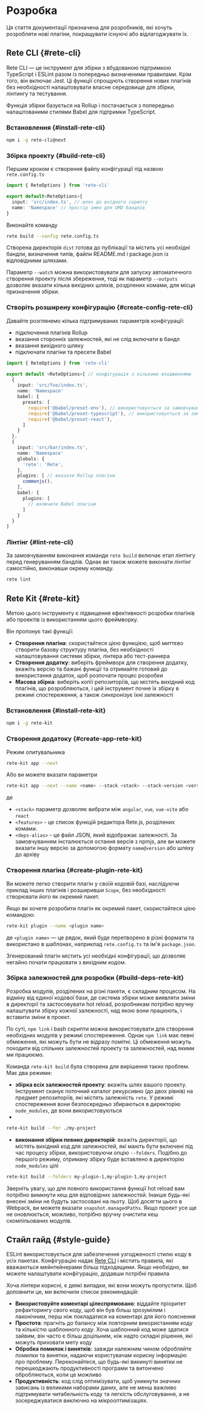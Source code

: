 # Розробка

Ця стаття документації призначена для розробників, які хочуть розробляти нові плагіни, покращувати існуючі або відлагоджувати їх.

## Rete CLI {#rete-cli}

Rete CLI — це інструмент для збірки з вбудованою підтримкою TypeScript і ESLint разом із попередньо визначеними правилами. Крім того, він включає Jest. Ці функції спрощують створення нових плагінів без необхідності налаштовувати власне середовище для збірки, лінтингу та тестування.

Функція збірки базується на Rollup і постачається з попередньо налаштованими стилями Babel для підтримки TypeScript.

### Встановлення {#install-rete-cli}

```bash
npm i -g rete-cli@next
```

### Збірка проекту {#build-rete-cli}

Першим кроком є створення файлу конфігурації під назвою `rete.config.ts`

```ts
import { ReteOptions } from 'rete-cli'

export default<ReteOptions>{
  input: 'src/index.ts', // шлях до вхідного скрипту
  name: 'Namespace' // простір імен для UMD бандлів
}
```

Виконайте команду

```bash
rete build --config rete.config.ts
```

Створена директорія `dist` готова до публікації та містить усі необхідні бандли, визначення типів, файли README.md і package.json із відповідними шляхами.

Параметр `--watch` можна використовувати для запуску автоматичного створення проекту після збереження, тоді як параметр `--outputs` дозволяє вказати кілька вихідних шляхів, розділених комами, для місця призначення збірки.

### Створіть розширену конфігурацію {#create-config-rete-cli}

Давайте розглянемо кілька підтримуваних параметрів конфігурації:

- підключення плагінів Rollup
- вказання сторонніх залежностей, які не слід включати в бандл
- вказання вихідного шляху
- підключати плагіни та пресети Babel

```ts
import { ReteOptions } from 'rete-cli'

export default <ReteOptions>[ // конфігурація з кількома входженнями
  {
    input: 'src/foo/index.ts',
    name: 'Namespace'
    babel: {
      presets: [
        require('@babel/preset-env'), // використовується за замовчуванням, але має бути оголошено, коли ви вказуєте 'presets'
        require('@babel/preset-typescript'), // використовується за замовчуванням
        require('@babel/preset-react'),
      ]
    }
  },
  {
    input: 'src/bar/index.ts',
    name: 'Namespace'
    globals: {
      'rete': 'Rete',
    },
    plugins: [ // вказати Rollup плагіни
      commonjs(),
    ],
    babel: {
      plugins: [
        // включити Babel плагіни
      ]
    }
  }
]
```

### Лінтінг {#lint-rete-cli}

За замовчуванням виконання команди `rete build` включає етап лінтінгу перед генеруванням бандлів. Однак ви також можете виконати лінтінг самостійно, виконавши окрему команду.

```bash
rete lint
```

## Rete Kit {#rete-kit}

Метою цього інструменту є підвищення ефективності розробки плагінів або проектів із використанням цього фреймворку.

Він пропонує такі функції:

- **Створення плагіна**: скористайтеся цією функцією, щоб миттєво створити базову структуру плагіна, без необхідності налаштовування системи збірки, лінтера або тест-раннера
- **Створення додатку**: виберіть фреймворк для створення додатку, вкажіть версію та бажані функції та отримайте готовий до використання додаток, щоб розпочати процес розробки
- **Масова збірка**: виберіть копії репозиторіїв, що містять вихідний код плагінів, що розробляються, і цей інструмент почне їх збірку в режимі спостереження, а також синхронізує їхні залежності

### Встановлення {#install-rete-kit}

```bash
npm i -g rete-kit
```

### Створення додатоку {#create-app-rete-kit}

Режим опитувальника

```bash
rete-kit app --next
```

Або ви можете вказати параметри

```bash
rete-kit app --next --name <name> --stack <stack> --stack-version <version> --features <features> --deps-alias <deps-alias>
```

де
- `<stack>` параметр дозволяє вибрати між `angular`, `vue`, `vue-vite` або `react`
- `<features>` - це список функцій редактора Rete.js, розділених комами.
- `<deps-alias>` - це файл JSON, який відображає залежності. За замовчуванням інсталюється остання версія з npmjs, але ви можете вказати іншу версію за допомогою формату `name@version` або шляху до архіву

### Створення плагіна {#create-plugin-rete-kit}

Ви можете легко створити плагін у своїй кодовій базі, наслідуючи приклад інших плагінів і розширивши `Scope`, без необхідності створювати його як окремий пакет.

Якщо ви хочете розробити плагін як окремий пакет, скористайтеся цією командою:

```bash
rete-kit plugin --name <plugin name>
```

де `<plugin name>` — це рядок, який буде перетворено в різні формати та використано в шаблонах, наприклад `rete.config.ts` та ім'я `package.json`.

Згенерований плагін містить усі необхідні конфігурації, що дозволяє негайно почати працювати з вихідним кодом.

### Збірка залежностей для розробки {#build-deps-rete-kit}

Розробка модулів, розділених на різні пакети, є складним процесом. На відміну від єдиної кодової бази, де система збірки може виявляти зміни в директорії та застосовувати hot reload, розробникам потрібно вручну налаштувати збірку кожної залежності, над якою вони працюють, і вставити зміни в проект.

По суті, `npm link` і bash скрипти можна використовувати для створення необхідних модулів у режимі спостереження. Однак `npm link` має певні обмеження, які можуть бути не відразу помітні. Ці обмеження можуть походити від спільних залежностей проекту та залежностей, над якими ми працюємо.

Команда `rete-kit build` була створена для вирішення таких проблем. Має два режими:

- **збірка всіх залежностей проекту**: вкажіть шлях вашого проекту. Інструмент сканує поточний каталог рекурсивно (до двох рівнів) на предмет репозиторіїв, які містять залежність `rete`. У режимі спостереження вони безпосередньо збираються в директорію `node_modules`, де вони використовуються
-
```bash
rete-kit build --for ./my-project
```

- **виконання збірки певних директорій**: вкажіть директорії, що містять вихідний код для залежностей, які мають бути включені під час процесу збірки, використовуючи опцію `--folders`. Подібно до першого режиму, отриману збірку буде вставлено в директорію `node_modules` цілі

```bash
rete-kit build --folders my-plugin-1,my-plugin-1,my-project
```

Зверніть увагу, що для повного використання функції hot reload вам потрібно вимкнути кеш для відповідних залежностей. Інакше будь-які внесені зміни не будуть застосовані на льоту. Щоб досягти цього в Webpack, ви можете вказати `snapshot.managedPaths`. Якщо проект усе ще не оновлюється, можливо, потрібно вручну очистити кеш скомпільованих модулів.

## Стайл гайд {#style-guide}

ESLint використовується для забезпечення узгодженості стилю коду в усіх пакетах. Конфігурацію надає [Rete CLI](#rete-cli) і містить правила, які вважаються мейнтейнерами більш підходящими. Якщо необхідно, ви можете налаштувати конфігурацію, додавши потрібні правила

Хоча лінтери корисні, є деякі випадки, які вони можуть пропустити. Щоб доповнити це, ми включили список рекомендацій:

- **Використовуйте коментарі цілеспрямовано**: віддайте пріоритет рефакторингу свого коду, щоб він був більш зрозумілим і лаконічним, перш ніж покладатися на коментарі для його пояснення
- **Простота**: прагніть до балансу між повторним використанням коду та кількістю шаблонного коду. Хоча шаблонний код може здатися зайвим, він часто є більш доцільним, ніж надто складні рішення, які можуть приховати мету коду
- **Обробка помилок і винятків**: завжди належним чином обробляйте помилки та винятки, надаючи користувачам корисну інформацію про проблему. Переконайтеся, що будь-які викинуті винятки не перешкоджають продуктивності програми та витончено обробляються, коли це можливо
- **Продуктивність**: код слід оптимізувати, щоб уникнути значних зависань із великими наборами даних, але не менш важливо підтримувати читабельність коду та легкість обслуговування, а не зосереджуватися виключно на мікрооптимізаціях.
